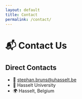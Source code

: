 ```yaml
---
layout: default
title: Contact
permalink: /contact/
---
```


# 📬 Contact Us
<!--
 <div class="contact-container">
  <div class="contact-form">
    <h2>Send a Message</h2>
    <form action="https://formspree.io/f/yourformid" method="POST">
      <div class="form-group">
        <input type="text" name="name" placeholder="Your name" required>
      </div>
      
      <div class="form-group">
        <input type="email" name="email" placeholder="Email address" required>
      </div>
      
      <div class="form-group">
        <textarea name="message" placeholder="Your message..." required></textarea>
      </div>
      
      <button type="submit">Send Message →</button>
    </form>
  </div>
  -->

  <div class="contact-info">
    <h2>Direct Contacts</h2>
    <ul class="compact-contact-list">
      <li>
        <span class="contact-icon">📧</span>
        <a href="mailto:stephan.bruns@uhasselt.be">stephan.bruns@uhasselt.be</a>
      </li>
      <li>
        <span class="contact-icon">🏢</span>
        Hasselt University
      </li>
      <li>
        <span class="contact-icon">🌍</span>
        Hasselt, Belgium
      </li>
    </ul>
  </div>
</div>
